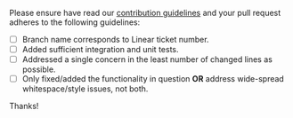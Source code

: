 Please ensure have read our [contribution guidelines](CONTRIBUTING.md) and your
pull request adheres to the following guidelines:

- [ ] Branch name corresponds to Linear ticket number.
- [ ] Added sufficient integration and unit tests.
- [ ] Addressed a single concern in the least number of changed lines as
      possible.
- [ ] Only fixed/added the functionality in question **OR** address wide-spread
      whitespace/style issues, not both.

Thanks!
